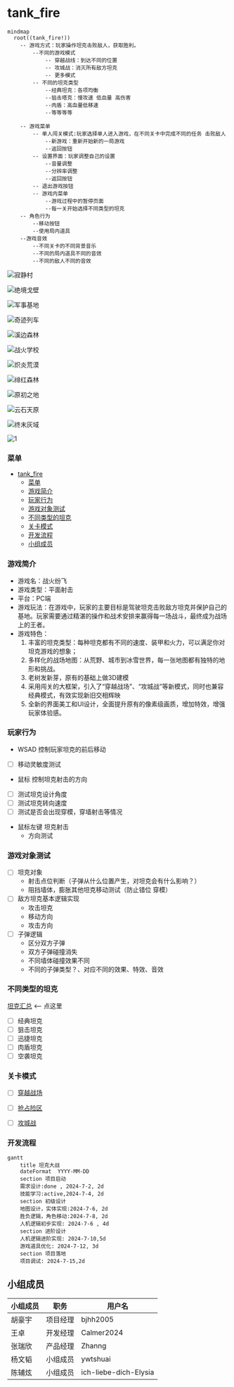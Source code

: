 # tank_fire

```mermaid
mindmap
  root((tank_fire!))
    -- 游戏方式：玩家操作坦克击败敌人，获取胜利。
        --不同的游戏模式
            -- 穿越战线：到达不同的位置
            -- 攻城战：消灭所有敌方坦克
            -- 更多模式
        -- 不同的坦克类型
            --经典坦克：各项均衡
            --狙击塔克：慢攻速 低血量 高伤害
            --肉盾：高血量低移速
            --等等等等

    -- 游戏菜单
        -- 单人闯关模式:玩家选择单人进入游戏，在不同关卡中完成不同的任务 击败敌人
            --新游戏：重新开始新的一局游戏 
            --返回按钮
        -- 设置界面：玩家调整自己的设置
            --音量调整
            --分辨率调整
            --返回按钮
        -- 退出游戏按钮
        -- 游戏内菜单
            --游戏过程中的暂停页面
            --每一关开始选择不同类型的坦克
    -- 角色行为
        --移动按钮
        --使用局内道具
    --游戏音效
        --不同关卡的不同背景音乐
        --不同的局内道具不同的音效
        --不同的敌人不同的音效
```





![寂静村](./实机演示画面/关卡1图片/寂静村.png)

![绝境戈壁](./实机演示画面/关卡1图片/绝境戈壁.png)

![军事基地](./实机演示画面/关卡1图片/军事基地.png)

![奇迹列车](./实机演示画面/关卡1图片/奇迹列车.png)

![溪边森林](./实机演示画面/关卡1图片/溪边森林.png)

![战火学校](./实机演示画面/关卡1图片/战火学校.png)

![炽炎荒漠](./实机演示画面/关卡2图片/炽炎荒漠.png)

![绯红森林](./实机演示画面/关卡2图片/绯红森林.png)

![原初之地](./实机演示画面/关卡2图片/原初之地.png)

![云石天原](./实机演示画面/关卡2图片/云石天原.png)

![终末灰域](./实机演示画面/关卡2图片/终末灰域.png)

![1](./实机演示画面/森林地图图片/1.png)

### 菜单

- [tank\_fire](#tank_fire)
    - [菜单](#菜单)
    - [游戏简介](#游戏简介)
    - [玩家行为](#玩家行为)
    - [游戏对象测试](#游戏对象测试)
    - [不同类型的坦克](#不同类型的坦克)
    - [关卡模式](#关卡模式)
    - [开发流程](#开发流程)
    - [小组成员](#小组成员)

### 游戏简介 
- 游戏名：战火纷飞
- 游戏类型：平面射击
- 平台：PC端
- 游戏玩法：在游戏中，玩家的主要目标是驾驶坦克击败敌方坦克并保护自己的基地。玩家需要通过精湛的操作和战术安排来赢得每一场战斗，最终成为战场上的王者。
- 游戏特色：
  1. 丰富的坦克类型：每种坦克都有不同的速度、装甲和火力，可以满足你对坦克游戏的想象；
  2. 多样化的战场地图：从荒野、城市到冰雪世界，每一张地图都有独特的地形和挑战。
  3. 老树发新芽，原有的基础上做3D建模
  4. 采用闯关的大框架，引入了“穿越战场”、“攻城战”等新模式，同时也兼容经典模式，有效实现新旧交相辉映
  5. 全新的界面美工和UI设计，全面提升原有的像素级画质，增加特效，增强玩家体验感。


### 玩家行为

- WSAD 控制玩家坦克的前后移动 
- [ ] 移动灵敏度测试
- 鼠标 控制坦克射击的方向
- [ ] 测试坦克设计角度
- [ ] 测试坦克转向速度
- [ ] 测试是否会出现穿模，穿墙射击等情况
- 鼠标左键 坦克射击
    - 方向测试

### 游戏对象测试

- [ ] 坦克对象
    - 射击点位判断（子弹从什么位置产生，对坦克会有什么影响？）
    - 阻挡墙体，膨胀其他坦克移动测试（防止错位 穿模）
- [ ] 敌方坦克基本逻辑实现
    - 攻击坦克
    - 移动方向
    - 攻击方向
- [ ] 子弹逻辑
    - 区分双方子弹
    - 双方子弹碰撞消失
    - 不同墙体碰撞效果不同
    - 不同的子弹类型？、对应不同的效果、特效、音效

### 不同类型的坦克

[坦克汇总](./设计方案/坦克/坦克汇总.md) <-- 点这里

- [ ] 经典坦克
- [ ] 狙击坦克
- [ ] 迅捷坦克
- [ ] 肉盾坦克
- [ ] 空袭坦克
### 关卡模式

- [ ] [穿越战场](./设计方案/模式/穿越战场.md)
- [ ] [抢占险区](./设计方案/模式/抢占险区.md)
- [ ] [攻城战](./设计方案/模式/攻城战.md)


### 开发流程

```mermaid
gantt
    title 坦克大战
    dateFormat  YYYY-MM-DD
    section 项目启动
    需求设计:done , 2024-7-2, 2d
    技能学习:active,2024-7-4, 2d 
    section 初级设计
    地图设计，实体实现:2024-7-6, 2d
    胜负逻辑，角色移动:2024-7-8, 2d 
    人机逻辑初步实现: 2024-7-6 , 4d
    section 进阶设计
    人机逻辑进阶实现: 2024-7-10,5d
    游戏道具优化: 2024-7-12, 3d
    section 项目落地
    项目调试: 2024-7-15,2d
```


## 小组成员

|小组成员|职务|用户名|
|--|--|--|
|胡豪宇|项目经理|bjhh2005|
|王卓|开发经理|Calmer2024|
|张瑞欣|产品经理|Zhanng|
|杨文韬|小组成员|ywtshuai
|陈辅炫|小组成员|ich-liebe-dich-Elysia|
